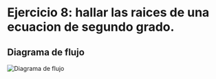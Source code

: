# Ejercicio 8: hallar las raices de una ecuacion de segundo grado.

## Diagrama de flujo

![Diagrama de flujo](diagrama.png "Diagrama de flujo")